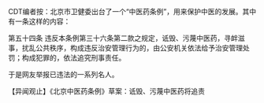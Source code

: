 CDT编者按：北京市卫健委出台了一个“中医药条例”，用来保护中医的发展。其中有一条这样的内容：

第五十四条 违反本条例第三十六条第二款之规定，诋毁、污蔑中医药，寻衅滋事，扰乱公共秩序，构成违反治安管理行为的，由公安机关依法给予治安管理处罚；构成犯罪的，依法追究刑事责任。

于是网友举报已违法的一系列名人。    

【异闻观止】《北京中医药条例》草案：诋毁、污蔑中医药将追责 
